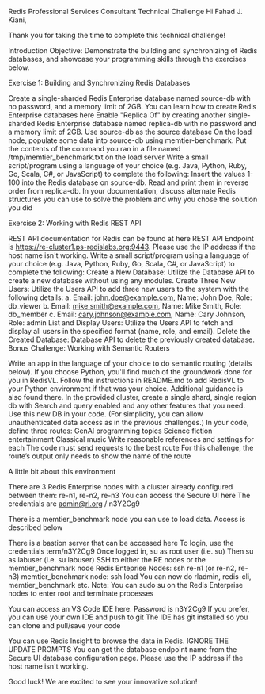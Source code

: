 Redis Professional Services Consultant Technical Challenge
Hi Fahad J. Kiani,

Thank you for taking the time to complete this technical challenge!

Introduction
Objective: Demonstrate the building and synchronizing of Redis databases, and showcase your programming skills through the exercises below.


Exercise 1: Building and Synchronizing Redis Databases

Create a single-sharded Redis Enterprise database named source-db with no password, and a memory limit of 2GB. You can learn how to create Redis Enterprise databases here
Enable "Replica Of" by creating another single-sharded Redis Enterprise database named replica-db with no password and a memory limit of 2GB. Use source-db as the source database
On the load node, populate some data into source-db using memtier-benchmark. Put the contents of the command you ran in a file named /tmp/memtier_benchmark.txt on the load server
Write a small script/program using a language of your choice (e.g. Java, Python, Ruby, Go, Scala, C#, or JavaScript) to complete the following:
Insert the values 1-100 into the Redis database on source-db.
Read and print them in reverse order from replica-db.
In your documentation, discuss alternate Redis structures you can use to solve the problem and why you chose the solution you did

Exercise 2: Working with Redis REST API

REST API documentation for Redis can be found at here
REST API Endpoint is https://re-cluster1.ps-redislabs.org:9443. Please use the IP address if the host name isn't working.
Write a small script/program using a language of your choice (e.g. Java, Python, Ruby, Go, Scala, C#, or JavaScript) to complete the following:
Create a New Database: Utilize the Database API to create a new database without using any modules.
Create Three New Users: Utilize the Users API to add three new users to the system with the following details:
a. Email: john.doe@example.com, Name: John Doe, Role: db_viewer
b. Email: mike.smith@example.com, Name: Mike Smith, Role: db_member
c. Email: cary.johnson@example.com, Name: Cary Johnson, Role: admin
List and Display Users: Utilize the Users API to fetch and display all users in the specified format (name, role, and email).
Delete the Created Database: Database API to delete the previously created database.
Bonus Challenge: Working with Semantic Routers

Write an app in the language of your choice to do semantic routing (details below).
If you choose Python, you'll find much of the groundwork done for you in RedisVL. Follow the instructions in README.md to add RedisVL to your Python environment if that was your choice. Additional guidance is also found there.
In the provided cluster, create a single shard, single region db with Search and query enabled and any other features that you need. Use this new DB in your code. (For simplicity, you can allow unauthenticated data access as in the previous challenges.)
In your code, define three routes:
GenAI programming topics
Science fiction entertainment
Classical music
Write reasonable references and settings for each
The code must send requests to the best route
For this challenge, the route’s output only needs to show the name of the route

A little bit about this environment


There are 3 Redis Enterprise nodes with a cluster already configured between them: re-n1, re-n2, re-n3
You can access the Secure UI here
The credentials are admin@rl.org / n3Y2Cg9

There is a memtier_benchmark node you can use to load data. Access is described below

There is a bastion server that can be accessed here
To login, use the credentials term/n3Y2Cg9
Once logged in, su as root user (i.e. su)
Then su as labuser (i.e. su labuser)
SSH to either the RE nodes or the memtier_benchmark node
Redis Enteprise Nodes: ssh re-n1 (or re-n2, re-n3)
memtier_benchmark node: ssh load
You can now do rladmin, redis-cli, memtier_benchmark etc.
Note: You can sudo su on the Redis Enterprise nodes to enter root and terminate processes

You can access an VS Code IDE here. Password is n3Y2Cg9
If you prefer, you can use your own IDE and push to git
The IDE has git installed so you can clone and pull/save your code

You can use Redis Insight to browse the data in Redis. IGNORE THE UPDATE PROMPTS
You can get the database endpoint name from the Secure UI database configuration page. Please use the IP address if the host name isn't working.

Good luck! We are excited to see your innovative solution!

